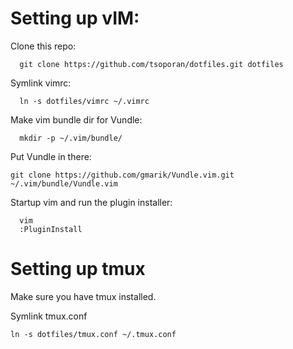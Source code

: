 Setting up vIM:
===============

Clone this repo:
```
  git clone https://github.com/tsoporan/dotfiles.git dotfiles
```

Symlink vimrc:
```
  ln -s dotfiles/vimrc ~/.vimrc
```

Make vim bundle dir for Vundle:
```
  mkdir -p ~/.vim/bundle/
```

Put Vundle in there:
```
git clone https://github.com/gmarik/Vundle.vim.git ~/.vim/bundle/Vundle.vim
```

Startup vim and run the plugin installer:
```
  vim
  :PluginInstall
```


Setting up tmux
===============

Make sure you have tmux installed.

Symlink tmux.conf
```
ln -s dotfiles/tmux.conf ~/.tmux.conf
```

